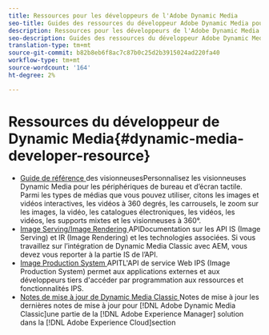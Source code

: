 ```yaml
---
title: Ressources pour les développeurs de l'Adobe Dynamic Media
seo-title: Guides des ressources du développeur Adobe Dynamic Media pour les visionneuses, la diffusion d’images, le rendu d’images et la production d’images
description: Ressources pour les développeurs de l'Adobe Dynamic Media
seo-description: Guides des ressources du développeur Adobe Dynamic Media pour les visionneuses, la diffusion d’images, le rendu d’images et la production d’images
translation-type: tm+mt
source-git-commit: b82b8eb6f8ac7c87b0c25d2b3915024ad220fa40
workflow-type: tm+mt
source-wordcount: '164'
ht-degree: 2%

---
```



# Ressources du développeur de Dynamic Media{#dynamic-media-developer-resource}

* [Guide de référence ](/help/aem-viewers-ref/home.md)
des visionneusesPersonnalisez les visionneuses Dynamic Media pour les périphériques de bureau et d’écran tactile. Parmi les types de médias que vous pouvez utiliser, citons les images et vidéos interactives, les vidéos à 360 degrés, les carrousels, le zoom sur les images, la vidéo, les catalogues électroniques, les vidéos, les vidéos, les supports mixtes et les visionneuses à 360°.
* [Image Serving/Image Rendering ](/help/aem-is-ir-api/home.md)
APIDocumentation sur les API IS (Image Serving) et IR (Image Rendering) et les technologies associées. Si vous travaillez sur l’intégration de Dynamic Media Classic avec AEM, vous devez vous reporter à la partie IS de l’API.
* [Image Production System ](/help/aem-ips-api/c-overview.md)
APITL&#39;API de service Web IPS (Image Production System) permet aux applications externes et aux développeurs tiers d&#39;accéder par programmation aux ressources et fonctionnalités IPS.
* [Notes de mise à jour de Dynamic Media Classic ](/help/s7-release-notes/s7rn2017.md)
Notes de mise à jour les dernières notes de mise à jour pour  [!DNL Adobe Dynamic Media Classic]une partie de la  [!DNL Adobe Experience Manager] solution dans la  [!DNL Adobe Experience Cloud]section
